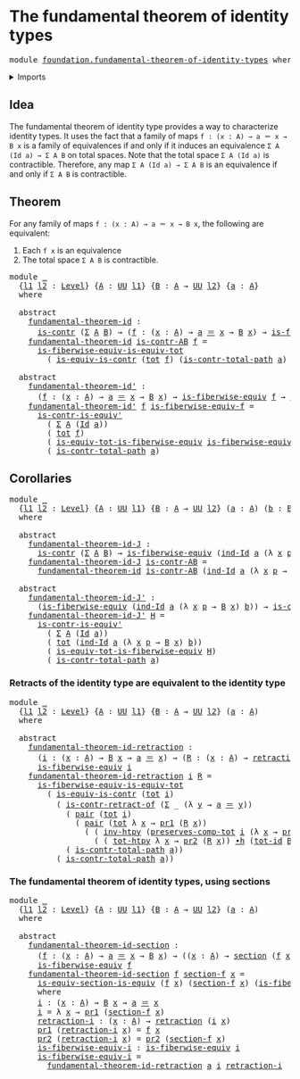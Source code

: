 # The fundamental theorem of identity types

<pre class="Agda"><a id="54" class="Keyword">module</a> <a id="61" href="foundation.fundamental-theorem-of-identity-types.html" class="Module">foundation.fundamental-theorem-of-identity-types</a> <a id="110" class="Keyword">where</a>
</pre>
<details><summary>Imports</summary>

<pre class="Agda"><a id="166" class="Keyword">open</a> <a id="171" class="Keyword">import</a> <a id="178" href="foundation.dependent-pair-types.html" class="Module">foundation.dependent-pair-types</a>
<a id="210" class="Keyword">open</a> <a id="215" class="Keyword">import</a> <a id="222" href="foundation.universe-levels.html" class="Module">foundation.universe-levels</a>

<a id="250" class="Keyword">open</a> <a id="255" class="Keyword">import</a> <a id="262" href="foundation-core.contractible-types.html" class="Module">foundation-core.contractible-types</a>
<a id="297" class="Keyword">open</a> <a id="302" class="Keyword">import</a> <a id="309" href="foundation-core.equivalences.html" class="Module">foundation-core.equivalences</a>
<a id="338" class="Keyword">open</a> <a id="343" class="Keyword">import</a> <a id="350" href="foundation-core.functoriality-dependent-pair-types.html" class="Module">foundation-core.functoriality-dependent-pair-types</a>
<a id="401" class="Keyword">open</a> <a id="406" class="Keyword">import</a> <a id="413" href="foundation-core.homotopies.html" class="Module">foundation-core.homotopies</a>
<a id="440" class="Keyword">open</a> <a id="445" class="Keyword">import</a> <a id="452" href="foundation-core.identity-types.html" class="Module">foundation-core.identity-types</a>
<a id="483" class="Keyword">open</a> <a id="488" class="Keyword">import</a> <a id="495" href="foundation-core.retractions.html" class="Module">foundation-core.retractions</a>
<a id="523" class="Keyword">open</a> <a id="528" class="Keyword">import</a> <a id="535" href="foundation-core.sections.html" class="Module">foundation-core.sections</a>
</pre>
</details>

## Idea

The fundamental theorem of identity type provides a way to characterize identity
types. It uses the fact that a family of maps `f : (x : A) → a ＝ x → B x` is a
family of equivalences if and only if it induces an equivalence
`Σ A (Id a) → Σ A B` on total spaces. Note that the total space `Σ A (Id a)` is
contractible. Therefore, any map `Σ A (Id a) → Σ A B` is an equivalence if and
only if `Σ A B` is contractible.

## Theorem

For any family of maps `f : (x : A) → a ＝ x → B x`, the following are
equivalent:

1. Each `f x` is an equivalence
2. The total space `Σ A B` is contractible.

<pre class="Agda"><a id="1183" class="Keyword">module</a> <a id="1190" href="foundation.fundamental-theorem-of-identity-types.html#1190" class="Module">_</a>
  <a id="1194" class="Symbol">{</a><a id="1195" href="foundation.fundamental-theorem-of-identity-types.html#1195" class="Bound">l1</a> <a id="1198" href="foundation.fundamental-theorem-of-identity-types.html#1198" class="Bound">l2</a> <a id="1201" class="Symbol">:</a> <a id="1203" href="Agda.Primitive.html#591" class="Postulate">Level</a><a id="1208" class="Symbol">}</a> <a id="1210" class="Symbol">{</a><a id="1211" href="foundation.fundamental-theorem-of-identity-types.html#1211" class="Bound">A</a> <a id="1213" class="Symbol">:</a> <a id="1215" href="Agda.Primitive.html#320" class="Primitive">UU</a> <a id="1218" href="foundation.fundamental-theorem-of-identity-types.html#1195" class="Bound">l1</a><a id="1220" class="Symbol">}</a> <a id="1222" class="Symbol">{</a><a id="1223" href="foundation.fundamental-theorem-of-identity-types.html#1223" class="Bound">B</a> <a id="1225" class="Symbol">:</a> <a id="1227" href="foundation.fundamental-theorem-of-identity-types.html#1211" class="Bound">A</a> <a id="1229" class="Symbol">→</a> <a id="1231" href="Agda.Primitive.html#320" class="Primitive">UU</a> <a id="1234" href="foundation.fundamental-theorem-of-identity-types.html#1198" class="Bound">l2</a><a id="1236" class="Symbol">}</a> <a id="1238" class="Symbol">{</a><a id="1239" href="foundation.fundamental-theorem-of-identity-types.html#1239" class="Bound">a</a> <a id="1241" class="Symbol">:</a> <a id="1243" href="foundation.fundamental-theorem-of-identity-types.html#1211" class="Bound">A</a><a id="1244" class="Symbol">}</a>
  <a id="1248" class="Keyword">where</a>

  <a id="1257" class="Keyword">abstract</a>
    <a id="1270" href="foundation.fundamental-theorem-of-identity-types.html#1270" class="Function">fundamental-theorem-id</a> <a id="1293" class="Symbol">:</a>
      <a id="1301" href="foundation-core.contractible-types.html#802" class="Function">is-contr</a> <a id="1310" class="Symbol">(</a><a id="1311" href="foundation.dependent-pair-types.html#505" class="Record">Σ</a> <a id="1313" href="foundation.fundamental-theorem-of-identity-types.html#1211" class="Bound">A</a> <a id="1315" href="foundation.fundamental-theorem-of-identity-types.html#1223" class="Bound">B</a><a id="1316" class="Symbol">)</a> <a id="1318" class="Symbol">→</a> <a id="1320" class="Symbol">(</a><a id="1321" href="foundation.fundamental-theorem-of-identity-types.html#1321" class="Bound">f</a> <a id="1323" class="Symbol">:</a> <a id="1325" class="Symbol">(</a><a id="1326" href="foundation.fundamental-theorem-of-identity-types.html#1326" class="Bound">x</a> <a id="1328" class="Symbol">:</a> <a id="1330" href="foundation.fundamental-theorem-of-identity-types.html#1211" class="Bound">A</a><a id="1331" class="Symbol">)</a> <a id="1333" class="Symbol">→</a> <a id="1335" href="foundation.fundamental-theorem-of-identity-types.html#1239" class="Bound">a</a> <a id="1337" href="foundation-core.identity-types.html#5999" class="Function Operator">＝</a> <a id="1339" href="foundation.fundamental-theorem-of-identity-types.html#1326" class="Bound">x</a> <a id="1341" class="Symbol">→</a> <a id="1343" href="foundation.fundamental-theorem-of-identity-types.html#1223" class="Bound">B</a> <a id="1345" href="foundation.fundamental-theorem-of-identity-types.html#1326" class="Bound">x</a><a id="1346" class="Symbol">)</a> <a id="1348" class="Symbol">→</a> <a id="1350" href="foundation-core.equivalences.html#3207" class="Function">is-fiberwise-equiv</a> <a id="1369" href="foundation.fundamental-theorem-of-identity-types.html#1321" class="Bound">f</a>
    <a id="1375" href="foundation.fundamental-theorem-of-identity-types.html#1270" class="Function">fundamental-theorem-id</a> <a id="1398" href="foundation.fundamental-theorem-of-identity-types.html#1398" class="Bound">is-contr-AB</a> <a id="1410" href="foundation.fundamental-theorem-of-identity-types.html#1410" class="Bound">f</a> <a id="1412" class="Symbol">=</a>
      <a id="1420" href="foundation-core.functoriality-dependent-pair-types.html#6382" class="Function">is-fiberwise-equiv-is-equiv-tot</a>
        <a id="1460" class="Symbol">(</a> <a id="1462" href="foundation-core.contractible-types.html#3861" class="Function">is-equiv-is-contr</a> <a id="1480" class="Symbol">(</a><a id="1481" href="foundation-core.functoriality-dependent-pair-types.html#1425" class="Function">tot</a> <a id="1485" href="foundation.fundamental-theorem-of-identity-types.html#1410" class="Bound">f</a><a id="1486" class="Symbol">)</a> <a id="1488" class="Symbol">(</a><a id="1489" href="foundation-core.contractible-types.html#1838" class="Function">is-contr-total-path</a> <a id="1509" href="foundation.fundamental-theorem-of-identity-types.html#1239" class="Bound">a</a><a id="1510" class="Symbol">)</a> <a id="1512" href="foundation.fundamental-theorem-of-identity-types.html#1398" class="Bound">is-contr-AB</a><a id="1523" class="Symbol">)</a>

  <a id="1528" class="Keyword">abstract</a>
    <a id="1541" href="foundation.fundamental-theorem-of-identity-types.html#1541" class="Function">fundamental-theorem-id&#39;</a> <a id="1565" class="Symbol">:</a>
      <a id="1573" class="Symbol">(</a><a id="1574" href="foundation.fundamental-theorem-of-identity-types.html#1574" class="Bound">f</a> <a id="1576" class="Symbol">:</a> <a id="1578" class="Symbol">(</a><a id="1579" href="foundation.fundamental-theorem-of-identity-types.html#1579" class="Bound">x</a> <a id="1581" class="Symbol">:</a> <a id="1583" href="foundation.fundamental-theorem-of-identity-types.html#1211" class="Bound">A</a><a id="1584" class="Symbol">)</a> <a id="1586" class="Symbol">→</a> <a id="1588" href="foundation.fundamental-theorem-of-identity-types.html#1239" class="Bound">a</a> <a id="1590" href="foundation-core.identity-types.html#5999" class="Function Operator">＝</a> <a id="1592" href="foundation.fundamental-theorem-of-identity-types.html#1579" class="Bound">x</a> <a id="1594" class="Symbol">→</a> <a id="1596" href="foundation.fundamental-theorem-of-identity-types.html#1223" class="Bound">B</a> <a id="1598" href="foundation.fundamental-theorem-of-identity-types.html#1579" class="Bound">x</a><a id="1599" class="Symbol">)</a> <a id="1601" class="Symbol">→</a> <a id="1603" href="foundation-core.equivalences.html#3207" class="Function">is-fiberwise-equiv</a> <a id="1622" href="foundation.fundamental-theorem-of-identity-types.html#1574" class="Bound">f</a> <a id="1624" class="Symbol">→</a> <a id="1626" href="foundation-core.contractible-types.html#802" class="Function">is-contr</a> <a id="1635" class="Symbol">(</a><a id="1636" href="foundation.dependent-pair-types.html#505" class="Record">Σ</a> <a id="1638" href="foundation.fundamental-theorem-of-identity-types.html#1211" class="Bound">A</a> <a id="1640" href="foundation.fundamental-theorem-of-identity-types.html#1223" class="Bound">B</a><a id="1641" class="Symbol">)</a>
    <a id="1647" href="foundation.fundamental-theorem-of-identity-types.html#1541" class="Function">fundamental-theorem-id&#39;</a> <a id="1671" href="foundation.fundamental-theorem-of-identity-types.html#1671" class="Bound">f</a> <a id="1673" href="foundation.fundamental-theorem-of-identity-types.html#1673" class="Bound">is-fiberwise-equiv-f</a> <a id="1694" class="Symbol">=</a>
      <a id="1702" href="foundation-core.contractible-types.html#3349" class="Function">is-contr-is-equiv&#39;</a>
        <a id="1729" class="Symbol">(</a> <a id="1731" href="foundation.dependent-pair-types.html#505" class="Record">Σ</a> <a id="1733" href="foundation.fundamental-theorem-of-identity-types.html#1211" class="Bound">A</a> <a id="1735" class="Symbol">(</a><a id="1736" href="foundation-core.identity-types.html#5936" class="Datatype">Id</a> <a id="1739" href="foundation.fundamental-theorem-of-identity-types.html#1239" class="Bound">a</a><a id="1740" class="Symbol">))</a>
        <a id="1751" class="Symbol">(</a> <a id="1753" href="foundation-core.functoriality-dependent-pair-types.html#1425" class="Function">tot</a> <a id="1757" href="foundation.fundamental-theorem-of-identity-types.html#1671" class="Bound">f</a><a id="1758" class="Symbol">)</a>
        <a id="1768" class="Symbol">(</a> <a id="1770" href="foundation-core.functoriality-dependent-pair-types.html#5990" class="Function">is-equiv-tot-is-fiberwise-equiv</a> <a id="1802" href="foundation.fundamental-theorem-of-identity-types.html#1673" class="Bound">is-fiberwise-equiv-f</a><a id="1822" class="Symbol">)</a>
        <a id="1832" class="Symbol">(</a> <a id="1834" href="foundation-core.contractible-types.html#1838" class="Function">is-contr-total-path</a> <a id="1854" href="foundation.fundamental-theorem-of-identity-types.html#1239" class="Bound">a</a><a id="1855" class="Symbol">)</a>
</pre>
## Corollaries

<pre class="Agda"><a id="1886" class="Keyword">module</a> <a id="1893" href="foundation.fundamental-theorem-of-identity-types.html#1893" class="Module">_</a>
  <a id="1897" class="Symbol">{</a><a id="1898" href="foundation.fundamental-theorem-of-identity-types.html#1898" class="Bound">l1</a> <a id="1901" href="foundation.fundamental-theorem-of-identity-types.html#1901" class="Bound">l2</a> <a id="1904" class="Symbol">:</a> <a id="1906" href="Agda.Primitive.html#591" class="Postulate">Level</a><a id="1911" class="Symbol">}</a> <a id="1913" class="Symbol">{</a><a id="1914" href="foundation.fundamental-theorem-of-identity-types.html#1914" class="Bound">A</a> <a id="1916" class="Symbol">:</a> <a id="1918" href="Agda.Primitive.html#320" class="Primitive">UU</a> <a id="1921" href="foundation.fundamental-theorem-of-identity-types.html#1898" class="Bound">l1</a><a id="1923" class="Symbol">}</a> <a id="1925" class="Symbol">{</a><a id="1926" href="foundation.fundamental-theorem-of-identity-types.html#1926" class="Bound">B</a> <a id="1928" class="Symbol">:</a> <a id="1930" href="foundation.fundamental-theorem-of-identity-types.html#1914" class="Bound">A</a> <a id="1932" class="Symbol">→</a> <a id="1934" href="Agda.Primitive.html#320" class="Primitive">UU</a> <a id="1937" href="foundation.fundamental-theorem-of-identity-types.html#1901" class="Bound">l2</a><a id="1939" class="Symbol">}</a> <a id="1941" class="Symbol">(</a><a id="1942" href="foundation.fundamental-theorem-of-identity-types.html#1942" class="Bound">a</a> <a id="1944" class="Symbol">:</a> <a id="1946" href="foundation.fundamental-theorem-of-identity-types.html#1914" class="Bound">A</a><a id="1947" class="Symbol">)</a> <a id="1949" class="Symbol">(</a><a id="1950" href="foundation.fundamental-theorem-of-identity-types.html#1950" class="Bound">b</a> <a id="1952" class="Symbol">:</a> <a id="1954" href="foundation.fundamental-theorem-of-identity-types.html#1926" class="Bound">B</a> <a id="1956" href="foundation.fundamental-theorem-of-identity-types.html#1942" class="Bound">a</a><a id="1957" class="Symbol">)</a>
  <a id="1961" class="Keyword">where</a>

  <a id="1970" class="Keyword">abstract</a>
    <a id="1983" href="foundation.fundamental-theorem-of-identity-types.html#1983" class="Function">fundamental-theorem-id-J</a> <a id="2008" class="Symbol">:</a>
      <a id="2016" href="foundation-core.contractible-types.html#802" class="Function">is-contr</a> <a id="2025" class="Symbol">(</a><a id="2026" href="foundation.dependent-pair-types.html#505" class="Record">Σ</a> <a id="2028" href="foundation.fundamental-theorem-of-identity-types.html#1914" class="Bound">A</a> <a id="2030" href="foundation.fundamental-theorem-of-identity-types.html#1926" class="Bound">B</a><a id="2031" class="Symbol">)</a> <a id="2033" class="Symbol">→</a> <a id="2035" href="foundation-core.equivalences.html#3207" class="Function">is-fiberwise-equiv</a> <a id="2054" class="Symbol">(</a><a id="2055" href="foundation-core.identity-types.html#6607" class="Function">ind-Id</a> <a id="2062" href="foundation.fundamental-theorem-of-identity-types.html#1942" class="Bound">a</a> <a id="2064" class="Symbol">(λ</a> <a id="2067" href="foundation.fundamental-theorem-of-identity-types.html#2067" class="Bound">x</a> <a id="2069" href="foundation.fundamental-theorem-of-identity-types.html#2069" class="Bound">p</a> <a id="2071" class="Symbol">→</a> <a id="2073" href="foundation.fundamental-theorem-of-identity-types.html#1926" class="Bound">B</a> <a id="2075" href="foundation.fundamental-theorem-of-identity-types.html#2067" class="Bound">x</a><a id="2076" class="Symbol">)</a> <a id="2078" href="foundation.fundamental-theorem-of-identity-types.html#1950" class="Bound">b</a><a id="2079" class="Symbol">)</a>
    <a id="2085" href="foundation.fundamental-theorem-of-identity-types.html#1983" class="Function">fundamental-theorem-id-J</a> <a id="2110" href="foundation.fundamental-theorem-of-identity-types.html#2110" class="Bound">is-contr-AB</a> <a id="2122" class="Symbol">=</a>
      <a id="2130" href="foundation.fundamental-theorem-of-identity-types.html#1270" class="Function">fundamental-theorem-id</a> <a id="2153" href="foundation.fundamental-theorem-of-identity-types.html#2110" class="Bound">is-contr-AB</a> <a id="2165" class="Symbol">(</a><a id="2166" href="foundation-core.identity-types.html#6607" class="Function">ind-Id</a> <a id="2173" href="foundation.fundamental-theorem-of-identity-types.html#1942" class="Bound">a</a> <a id="2175" class="Symbol">(λ</a> <a id="2178" href="foundation.fundamental-theorem-of-identity-types.html#2178" class="Bound">x</a> <a id="2180" href="foundation.fundamental-theorem-of-identity-types.html#2180" class="Bound">p</a> <a id="2182" class="Symbol">→</a> <a id="2184" href="foundation.fundamental-theorem-of-identity-types.html#1926" class="Bound">B</a> <a id="2186" href="foundation.fundamental-theorem-of-identity-types.html#2178" class="Bound">x</a><a id="2187" class="Symbol">)</a> <a id="2189" href="foundation.fundamental-theorem-of-identity-types.html#1950" class="Bound">b</a><a id="2190" class="Symbol">)</a>

  <a id="2195" class="Keyword">abstract</a>
    <a id="2208" href="foundation.fundamental-theorem-of-identity-types.html#2208" class="Function">fundamental-theorem-id-J&#39;</a> <a id="2234" class="Symbol">:</a>
      <a id="2242" class="Symbol">(</a><a id="2243" href="foundation-core.equivalences.html#3207" class="Function">is-fiberwise-equiv</a> <a id="2262" class="Symbol">(</a><a id="2263" href="foundation-core.identity-types.html#6607" class="Function">ind-Id</a> <a id="2270" href="foundation.fundamental-theorem-of-identity-types.html#1942" class="Bound">a</a> <a id="2272" class="Symbol">(λ</a> <a id="2275" href="foundation.fundamental-theorem-of-identity-types.html#2275" class="Bound">x</a> <a id="2277" href="foundation.fundamental-theorem-of-identity-types.html#2277" class="Bound">p</a> <a id="2279" class="Symbol">→</a> <a id="2281" href="foundation.fundamental-theorem-of-identity-types.html#1926" class="Bound">B</a> <a id="2283" href="foundation.fundamental-theorem-of-identity-types.html#2275" class="Bound">x</a><a id="2284" class="Symbol">)</a> <a id="2286" href="foundation.fundamental-theorem-of-identity-types.html#1950" class="Bound">b</a><a id="2287" class="Symbol">))</a> <a id="2290" class="Symbol">→</a> <a id="2292" href="foundation-core.contractible-types.html#802" class="Function">is-contr</a> <a id="2301" class="Symbol">(</a><a id="2302" href="foundation.dependent-pair-types.html#505" class="Record">Σ</a> <a id="2304" href="foundation.fundamental-theorem-of-identity-types.html#1914" class="Bound">A</a> <a id="2306" href="foundation.fundamental-theorem-of-identity-types.html#1926" class="Bound">B</a><a id="2307" class="Symbol">)</a>
    <a id="2313" href="foundation.fundamental-theorem-of-identity-types.html#2208" class="Function">fundamental-theorem-id-J&#39;</a> <a id="2339" href="foundation.fundamental-theorem-of-identity-types.html#2339" class="Bound">H</a> <a id="2341" class="Symbol">=</a>
      <a id="2349" href="foundation-core.contractible-types.html#3349" class="Function">is-contr-is-equiv&#39;</a>
        <a id="2376" class="Symbol">(</a> <a id="2378" href="foundation.dependent-pair-types.html#505" class="Record">Σ</a> <a id="2380" href="foundation.fundamental-theorem-of-identity-types.html#1914" class="Bound">A</a> <a id="2382" class="Symbol">(</a><a id="2383" href="foundation-core.identity-types.html#5936" class="Datatype">Id</a> <a id="2386" href="foundation.fundamental-theorem-of-identity-types.html#1942" class="Bound">a</a><a id="2387" class="Symbol">))</a>
        <a id="2398" class="Symbol">(</a> <a id="2400" href="foundation-core.functoriality-dependent-pair-types.html#1425" class="Function">tot</a> <a id="2404" class="Symbol">(</a><a id="2405" href="foundation-core.identity-types.html#6607" class="Function">ind-Id</a> <a id="2412" href="foundation.fundamental-theorem-of-identity-types.html#1942" class="Bound">a</a> <a id="2414" class="Symbol">(λ</a> <a id="2417" href="foundation.fundamental-theorem-of-identity-types.html#2417" class="Bound">x</a> <a id="2419" href="foundation.fundamental-theorem-of-identity-types.html#2419" class="Bound">p</a> <a id="2421" class="Symbol">→</a> <a id="2423" href="foundation.fundamental-theorem-of-identity-types.html#1926" class="Bound">B</a> <a id="2425" href="foundation.fundamental-theorem-of-identity-types.html#2417" class="Bound">x</a><a id="2426" class="Symbol">)</a> <a id="2428" href="foundation.fundamental-theorem-of-identity-types.html#1950" class="Bound">b</a><a id="2429" class="Symbol">))</a>
        <a id="2440" class="Symbol">(</a> <a id="2442" href="foundation-core.functoriality-dependent-pair-types.html#5990" class="Function">is-equiv-tot-is-fiberwise-equiv</a> <a id="2474" href="foundation.fundamental-theorem-of-identity-types.html#2339" class="Bound">H</a><a id="2475" class="Symbol">)</a>
        <a id="2485" class="Symbol">(</a> <a id="2487" href="foundation-core.contractible-types.html#1838" class="Function">is-contr-total-path</a> <a id="2507" href="foundation.fundamental-theorem-of-identity-types.html#1942" class="Bound">a</a><a id="2508" class="Symbol">)</a>
</pre>
### Retracts of the identity type are equivalent to the identity type

<pre class="Agda"><a id="2594" class="Keyword">module</a> <a id="2601" href="foundation.fundamental-theorem-of-identity-types.html#2601" class="Module">_</a>
  <a id="2605" class="Symbol">{</a><a id="2606" href="foundation.fundamental-theorem-of-identity-types.html#2606" class="Bound">l1</a> <a id="2609" href="foundation.fundamental-theorem-of-identity-types.html#2609" class="Bound">l2</a> <a id="2612" class="Symbol">:</a> <a id="2614" href="Agda.Primitive.html#591" class="Postulate">Level</a><a id="2619" class="Symbol">}</a> <a id="2621" class="Symbol">{</a><a id="2622" href="foundation.fundamental-theorem-of-identity-types.html#2622" class="Bound">A</a> <a id="2624" class="Symbol">:</a> <a id="2626" href="Agda.Primitive.html#320" class="Primitive">UU</a> <a id="2629" href="foundation.fundamental-theorem-of-identity-types.html#2606" class="Bound">l1</a><a id="2631" class="Symbol">}</a> <a id="2633" class="Symbol">{</a><a id="2634" href="foundation.fundamental-theorem-of-identity-types.html#2634" class="Bound">B</a> <a id="2636" class="Symbol">:</a> <a id="2638" href="foundation.fundamental-theorem-of-identity-types.html#2622" class="Bound">A</a> <a id="2640" class="Symbol">→</a> <a id="2642" href="Agda.Primitive.html#320" class="Primitive">UU</a> <a id="2645" href="foundation.fundamental-theorem-of-identity-types.html#2609" class="Bound">l2</a><a id="2647" class="Symbol">}</a> <a id="2649" class="Symbol">(</a><a id="2650" href="foundation.fundamental-theorem-of-identity-types.html#2650" class="Bound">a</a> <a id="2652" class="Symbol">:</a> <a id="2654" href="foundation.fundamental-theorem-of-identity-types.html#2622" class="Bound">A</a><a id="2655" class="Symbol">)</a>
  <a id="2659" class="Keyword">where</a>

  <a id="2668" class="Keyword">abstract</a>
    <a id="2681" href="foundation.fundamental-theorem-of-identity-types.html#2681" class="Function">fundamental-theorem-id-retraction</a> <a id="2715" class="Symbol">:</a>
      <a id="2723" class="Symbol">(</a><a id="2724" href="foundation.fundamental-theorem-of-identity-types.html#2724" class="Bound">i</a> <a id="2726" class="Symbol">:</a> <a id="2728" class="Symbol">(</a><a id="2729" href="foundation.fundamental-theorem-of-identity-types.html#2729" class="Bound">x</a> <a id="2731" class="Symbol">:</a> <a id="2733" href="foundation.fundamental-theorem-of-identity-types.html#2622" class="Bound">A</a><a id="2734" class="Symbol">)</a> <a id="2736" class="Symbol">→</a> <a id="2738" href="foundation.fundamental-theorem-of-identity-types.html#2634" class="Bound">B</a> <a id="2740" href="foundation.fundamental-theorem-of-identity-types.html#2729" class="Bound">x</a> <a id="2742" class="Symbol">→</a> <a id="2744" href="foundation.fundamental-theorem-of-identity-types.html#2650" class="Bound">a</a> <a id="2746" href="foundation-core.identity-types.html#5999" class="Function Operator">＝</a> <a id="2748" href="foundation.fundamental-theorem-of-identity-types.html#2729" class="Bound">x</a><a id="2749" class="Symbol">)</a> <a id="2751" class="Symbol">→</a> <a id="2753" class="Symbol">(</a><a id="2754" href="foundation.fundamental-theorem-of-identity-types.html#2754" class="Bound">R</a> <a id="2756" class="Symbol">:</a> <a id="2758" class="Symbol">(</a><a id="2759" href="foundation.fundamental-theorem-of-identity-types.html#2759" class="Bound">x</a> <a id="2761" class="Symbol">:</a> <a id="2763" href="foundation.fundamental-theorem-of-identity-types.html#2622" class="Bound">A</a><a id="2764" class="Symbol">)</a> <a id="2766" class="Symbol">→</a> <a id="2768" href="foundation-core.retractions.html#788" class="Function">retraction</a> <a id="2779" class="Symbol">(</a><a id="2780" href="foundation.fundamental-theorem-of-identity-types.html#2724" class="Bound">i</a> <a id="2782" href="foundation.fundamental-theorem-of-identity-types.html#2759" class="Bound">x</a><a id="2783" class="Symbol">))</a> <a id="2786" class="Symbol">→</a>
      <a id="2794" href="foundation-core.equivalences.html#3207" class="Function">is-fiberwise-equiv</a> <a id="2813" href="foundation.fundamental-theorem-of-identity-types.html#2724" class="Bound">i</a>
    <a id="2819" href="foundation.fundamental-theorem-of-identity-types.html#2681" class="Function">fundamental-theorem-id-retraction</a> <a id="2853" href="foundation.fundamental-theorem-of-identity-types.html#2853" class="Bound">i</a> <a id="2855" href="foundation.fundamental-theorem-of-identity-types.html#2855" class="Bound">R</a> <a id="2857" class="Symbol">=</a>
      <a id="2865" href="foundation-core.functoriality-dependent-pair-types.html#6382" class="Function">is-fiberwise-equiv-is-equiv-tot</a>
        <a id="2905" class="Symbol">(</a> <a id="2907" href="foundation-core.contractible-types.html#3861" class="Function">is-equiv-is-contr</a> <a id="2925" class="Symbol">(</a><a id="2926" href="foundation-core.functoriality-dependent-pair-types.html#1425" class="Function">tot</a> <a id="2930" href="foundation.fundamental-theorem-of-identity-types.html#2853" class="Bound">i</a><a id="2931" class="Symbol">)</a>
          <a id="2943" class="Symbol">(</a> <a id="2945" href="foundation-core.contractible-types.html#2418" class="Function">is-contr-retract-of</a> <a id="2965" class="Symbol">(</a><a id="2966" href="foundation.dependent-pair-types.html#505" class="Record">Σ</a> <a id="2968" class="Symbol">_</a> <a id="2970" class="Symbol">(λ</a> <a id="2973" href="foundation.fundamental-theorem-of-identity-types.html#2973" class="Bound">y</a> <a id="2975" class="Symbol">→</a> <a id="2977" href="foundation.fundamental-theorem-of-identity-types.html#2650" class="Bound">a</a> <a id="2979" href="foundation-core.identity-types.html#5999" class="Function Operator">＝</a> <a id="2981" href="foundation.fundamental-theorem-of-identity-types.html#2973" class="Bound">y</a><a id="2982" class="Symbol">))</a>
            <a id="2997" class="Symbol">(</a> <a id="2999" href="foundation.dependent-pair-types.html#586" class="InductiveConstructor">pair</a> <a id="3004" class="Symbol">(</a><a id="3005" href="foundation-core.functoriality-dependent-pair-types.html#1425" class="Function">tot</a> <a id="3009" href="foundation.fundamental-theorem-of-identity-types.html#2853" class="Bound">i</a><a id="3010" class="Symbol">)</a>
              <a id="3026" class="Symbol">(</a> <a id="3028" href="foundation.dependent-pair-types.html#586" class="InductiveConstructor">pair</a> <a id="3033" class="Symbol">(</a><a id="3034" href="foundation-core.functoriality-dependent-pair-types.html#1425" class="Function">tot</a> <a id="3038" class="Symbol">λ</a> <a id="3040" href="foundation.fundamental-theorem-of-identity-types.html#3040" class="Bound">x</a> <a id="3042" class="Symbol">→</a> <a id="3044" href="foundation.dependent-pair-types.html#603" class="Field">pr1</a> <a id="3048" class="Symbol">(</a><a id="3049" href="foundation.fundamental-theorem-of-identity-types.html#2855" class="Bound">R</a> <a id="3051" href="foundation.fundamental-theorem-of-identity-types.html#3040" class="Bound">x</a><a id="3052" class="Symbol">))</a>
                <a id="3071" class="Symbol">(</a> <a id="3073" class="Symbol">(</a> <a id="3075" href="foundation-core.homotopies.html#3079" class="Function">inv-htpy</a> <a id="3084" class="Symbol">(</a><a id="3085" href="foundation-core.functoriality-dependent-pair-types.html#3186" class="Function">preserves-comp-tot</a> <a id="3104" href="foundation.fundamental-theorem-of-identity-types.html#2853" class="Bound">i</a> <a id="3106" class="Symbol">(λ</a> <a id="3109" href="foundation.fundamental-theorem-of-identity-types.html#3109" class="Bound">x</a> <a id="3111" class="Symbol">→</a> <a id="3113" href="foundation.dependent-pair-types.html#603" class="Field">pr1</a> <a id="3117" class="Symbol">(</a><a id="3118" href="foundation.fundamental-theorem-of-identity-types.html#2855" class="Bound">R</a> <a id="3120" href="foundation.fundamental-theorem-of-identity-types.html#3109" class="Bound">x</a><a id="3121" class="Symbol">))))</a> <a id="3126" href="foundation-core.homotopies.html#3281" class="Function Operator">∙h</a>
                  <a id="3147" class="Symbol">(</a> <a id="3149" class="Symbol">(</a> <a id="3151" href="foundation-core.functoriality-dependent-pair-types.html#2762" class="Function">tot-htpy</a> <a id="3160" class="Symbol">λ</a> <a id="3162" href="foundation.fundamental-theorem-of-identity-types.html#3162" class="Bound">x</a> <a id="3164" class="Symbol">→</a> <a id="3166" href="foundation.dependent-pair-types.html#615" class="Field">pr2</a> <a id="3170" class="Symbol">(</a><a id="3171" href="foundation.fundamental-theorem-of-identity-types.html#2855" class="Bound">R</a> <a id="3173" href="foundation.fundamental-theorem-of-identity-types.html#3162" class="Bound">x</a><a id="3174" class="Symbol">))</a> <a id="3177" href="foundation-core.homotopies.html#3281" class="Function Operator">∙h</a> <a id="3180" class="Symbol">(</a><a id="3181" href="foundation-core.functoriality-dependent-pair-types.html#3015" class="Function">tot-id</a> <a id="3188" href="foundation.fundamental-theorem-of-identity-types.html#2634" class="Bound">B</a><a id="3189" class="Symbol">)))))</a>
            <a id="3207" class="Symbol">(</a> <a id="3209" href="foundation-core.contractible-types.html#1838" class="Function">is-contr-total-path</a> <a id="3229" href="foundation.fundamental-theorem-of-identity-types.html#2650" class="Bound">a</a><a id="3230" class="Symbol">))</a>
          <a id="3243" class="Symbol">(</a> <a id="3245" href="foundation-core.contractible-types.html#1838" class="Function">is-contr-total-path</a> <a id="3265" href="foundation.fundamental-theorem-of-identity-types.html#2650" class="Bound">a</a><a id="3266" class="Symbol">))</a>
</pre>
### The fundamental theorem of identity types, using sections

<pre class="Agda"><a id="3345" class="Keyword">module</a> <a id="3352" href="foundation.fundamental-theorem-of-identity-types.html#3352" class="Module">_</a>
  <a id="3356" class="Symbol">{</a><a id="3357" href="foundation.fundamental-theorem-of-identity-types.html#3357" class="Bound">l1</a> <a id="3360" href="foundation.fundamental-theorem-of-identity-types.html#3360" class="Bound">l2</a> <a id="3363" class="Symbol">:</a> <a id="3365" href="Agda.Primitive.html#591" class="Postulate">Level</a><a id="3370" class="Symbol">}</a> <a id="3372" class="Symbol">{</a><a id="3373" href="foundation.fundamental-theorem-of-identity-types.html#3373" class="Bound">A</a> <a id="3375" class="Symbol">:</a> <a id="3377" href="Agda.Primitive.html#320" class="Primitive">UU</a> <a id="3380" href="foundation.fundamental-theorem-of-identity-types.html#3357" class="Bound">l1</a><a id="3382" class="Symbol">}</a> <a id="3384" class="Symbol">{</a><a id="3385" href="foundation.fundamental-theorem-of-identity-types.html#3385" class="Bound">B</a> <a id="3387" class="Symbol">:</a> <a id="3389" href="foundation.fundamental-theorem-of-identity-types.html#3373" class="Bound">A</a> <a id="3391" class="Symbol">→</a> <a id="3393" href="Agda.Primitive.html#320" class="Primitive">UU</a> <a id="3396" href="foundation.fundamental-theorem-of-identity-types.html#3360" class="Bound">l2</a><a id="3398" class="Symbol">}</a> <a id="3400" class="Symbol">(</a><a id="3401" href="foundation.fundamental-theorem-of-identity-types.html#3401" class="Bound">a</a> <a id="3403" class="Symbol">:</a> <a id="3405" href="foundation.fundamental-theorem-of-identity-types.html#3373" class="Bound">A</a><a id="3406" class="Symbol">)</a>
  <a id="3410" class="Keyword">where</a>

  <a id="3419" class="Keyword">abstract</a>
    <a id="3432" href="foundation.fundamental-theorem-of-identity-types.html#3432" class="Function">fundamental-theorem-id-section</a> <a id="3463" class="Symbol">:</a>
      <a id="3471" class="Symbol">(</a><a id="3472" href="foundation.fundamental-theorem-of-identity-types.html#3472" class="Bound">f</a> <a id="3474" class="Symbol">:</a> <a id="3476" class="Symbol">(</a><a id="3477" href="foundation.fundamental-theorem-of-identity-types.html#3477" class="Bound">x</a> <a id="3479" class="Symbol">:</a> <a id="3481" href="foundation.fundamental-theorem-of-identity-types.html#3373" class="Bound">A</a><a id="3482" class="Symbol">)</a> <a id="3484" class="Symbol">→</a> <a id="3486" href="foundation.fundamental-theorem-of-identity-types.html#3401" class="Bound">a</a> <a id="3488" href="foundation-core.identity-types.html#5999" class="Function Operator">＝</a> <a id="3490" href="foundation.fundamental-theorem-of-identity-types.html#3477" class="Bound">x</a> <a id="3492" class="Symbol">→</a> <a id="3494" href="foundation.fundamental-theorem-of-identity-types.html#3385" class="Bound">B</a> <a id="3496" href="foundation.fundamental-theorem-of-identity-types.html#3477" class="Bound">x</a><a id="3497" class="Symbol">)</a> <a id="3499" class="Symbol">→</a> <a id="3501" class="Symbol">((</a><a id="3503" href="foundation.fundamental-theorem-of-identity-types.html#3503" class="Bound">x</a> <a id="3505" class="Symbol">:</a> <a id="3507" href="foundation.fundamental-theorem-of-identity-types.html#3373" class="Bound">A</a><a id="3508" class="Symbol">)</a> <a id="3510" class="Symbol">→</a> <a id="3512" href="foundation-core.sections.html#706" class="Function">section</a> <a id="3520" class="Symbol">(</a><a id="3521" href="foundation.fundamental-theorem-of-identity-types.html#3472" class="Bound">f</a> <a id="3523" href="foundation.fundamental-theorem-of-identity-types.html#3503" class="Bound">x</a><a id="3524" class="Symbol">))</a> <a id="3527" class="Symbol">→</a>
      <a id="3535" href="foundation-core.equivalences.html#3207" class="Function">is-fiberwise-equiv</a> <a id="3554" href="foundation.fundamental-theorem-of-identity-types.html#3472" class="Bound">f</a>
    <a id="3560" href="foundation.fundamental-theorem-of-identity-types.html#3432" class="Function">fundamental-theorem-id-section</a> <a id="3591" href="foundation.fundamental-theorem-of-identity-types.html#3591" class="Bound">f</a> <a id="3593" href="foundation.fundamental-theorem-of-identity-types.html#3593" class="Bound">section-f</a> <a id="3603" href="foundation.fundamental-theorem-of-identity-types.html#3603" class="Bound">x</a> <a id="3605" class="Symbol">=</a>
      <a id="3613" href="foundation-core.equivalences.html#12693" class="Function">is-equiv-section-is-equiv</a> <a id="3639" class="Symbol">(</a><a id="3640" href="foundation.fundamental-theorem-of-identity-types.html#3591" class="Bound">f</a> <a id="3642" href="foundation.fundamental-theorem-of-identity-types.html#3603" class="Bound">x</a><a id="3643" class="Symbol">)</a> <a id="3645" class="Symbol">(</a><a id="3646" href="foundation.fundamental-theorem-of-identity-types.html#3593" class="Bound">section-f</a> <a id="3656" href="foundation.fundamental-theorem-of-identity-types.html#3603" class="Bound">x</a><a id="3657" class="Symbol">)</a> <a id="3659" class="Symbol">(</a><a id="3660" href="foundation.fundamental-theorem-of-identity-types.html#3896" class="Function">is-fiberwise-equiv-i</a> <a id="3681" href="foundation.fundamental-theorem-of-identity-types.html#3603" class="Bound">x</a><a id="3682" class="Symbol">)</a>
      <a id="3690" class="Keyword">where</a>
      <a id="3702" href="foundation.fundamental-theorem-of-identity-types.html#3702" class="Function">i</a> <a id="3704" class="Symbol">:</a> <a id="3706" class="Symbol">(</a><a id="3707" href="foundation.fundamental-theorem-of-identity-types.html#3707" class="Bound">x</a> <a id="3709" class="Symbol">:</a> <a id="3711" href="foundation.fundamental-theorem-of-identity-types.html#3373" class="Bound">A</a><a id="3712" class="Symbol">)</a> <a id="3714" class="Symbol">→</a> <a id="3716" href="foundation.fundamental-theorem-of-identity-types.html#3385" class="Bound">B</a> <a id="3718" href="foundation.fundamental-theorem-of-identity-types.html#3707" class="Bound">x</a> <a id="3720" class="Symbol">→</a> <a id="3722" href="foundation.fundamental-theorem-of-identity-types.html#3401" class="Bound">a</a> <a id="3724" href="foundation-core.identity-types.html#5999" class="Function Operator">＝</a> <a id="3726" href="foundation.fundamental-theorem-of-identity-types.html#3707" class="Bound">x</a>
      <a id="3734" href="foundation.fundamental-theorem-of-identity-types.html#3702" class="Function">i</a> <a id="3736" class="Symbol">=</a> <a id="3738" class="Symbol">λ</a> <a id="3740" href="foundation.fundamental-theorem-of-identity-types.html#3740" class="Bound">x</a> <a id="3742" class="Symbol">→</a> <a id="3744" href="foundation.dependent-pair-types.html#603" class="Field">pr1</a> <a id="3748" class="Symbol">(</a><a id="3749" href="foundation.fundamental-theorem-of-identity-types.html#3593" class="Bound">section-f</a> <a id="3759" href="foundation.fundamental-theorem-of-identity-types.html#3740" class="Bound">x</a><a id="3760" class="Symbol">)</a>
      <a id="3768" href="foundation.fundamental-theorem-of-identity-types.html#3768" class="Function">retraction-i</a> <a id="3781" class="Symbol">:</a> <a id="3783" class="Symbol">(</a><a id="3784" href="foundation.fundamental-theorem-of-identity-types.html#3784" class="Bound">x</a> <a id="3786" class="Symbol">:</a> <a id="3788" href="foundation.fundamental-theorem-of-identity-types.html#3373" class="Bound">A</a><a id="3789" class="Symbol">)</a> <a id="3791" class="Symbol">→</a> <a id="3793" href="foundation-core.retractions.html#788" class="Function">retraction</a> <a id="3804" class="Symbol">(</a><a id="3805" href="foundation.fundamental-theorem-of-identity-types.html#3702" class="Function">i</a> <a id="3807" href="foundation.fundamental-theorem-of-identity-types.html#3784" class="Bound">x</a><a id="3808" class="Symbol">)</a>
      <a id="3816" href="foundation.dependent-pair-types.html#603" class="Field">pr1</a> <a id="3820" class="Symbol">(</a><a id="3821" href="foundation.fundamental-theorem-of-identity-types.html#3768" class="Function">retraction-i</a> <a id="3834" href="foundation.fundamental-theorem-of-identity-types.html#3834" class="Bound">x</a><a id="3835" class="Symbol">)</a> <a id="3837" class="Symbol">=</a> <a id="3839" href="foundation.fundamental-theorem-of-identity-types.html#3591" class="Bound">f</a> <a id="3841" href="foundation.fundamental-theorem-of-identity-types.html#3834" class="Bound">x</a>
      <a id="3849" href="foundation.dependent-pair-types.html#615" class="Field">pr2</a> <a id="3853" class="Symbol">(</a><a id="3854" href="foundation.fundamental-theorem-of-identity-types.html#3768" class="Function">retraction-i</a> <a id="3867" href="foundation.fundamental-theorem-of-identity-types.html#3867" class="Bound">x</a><a id="3868" class="Symbol">)</a> <a id="3870" class="Symbol">=</a> <a id="3872" href="foundation.dependent-pair-types.html#615" class="Field">pr2</a> <a id="3876" class="Symbol">(</a><a id="3877" href="foundation.fundamental-theorem-of-identity-types.html#3593" class="Bound">section-f</a> <a id="3887" href="foundation.fundamental-theorem-of-identity-types.html#3867" class="Bound">x</a><a id="3888" class="Symbol">)</a>
      <a id="3896" href="foundation.fundamental-theorem-of-identity-types.html#3896" class="Function">is-fiberwise-equiv-i</a> <a id="3917" class="Symbol">:</a> <a id="3919" href="foundation-core.equivalences.html#3207" class="Function">is-fiberwise-equiv</a> <a id="3938" href="foundation.fundamental-theorem-of-identity-types.html#3702" class="Function">i</a>
      <a id="3946" href="foundation.fundamental-theorem-of-identity-types.html#3896" class="Function">is-fiberwise-equiv-i</a> <a id="3967" class="Symbol">=</a>
        <a id="3977" href="foundation.fundamental-theorem-of-identity-types.html#2681" class="Function">fundamental-theorem-id-retraction</a> <a id="4011" href="foundation.fundamental-theorem-of-identity-types.html#3401" class="Bound">a</a> <a id="4013" href="foundation.fundamental-theorem-of-identity-types.html#3702" class="Function">i</a> <a id="4015" href="foundation.fundamental-theorem-of-identity-types.html#3768" class="Function">retraction-i</a>
</pre>